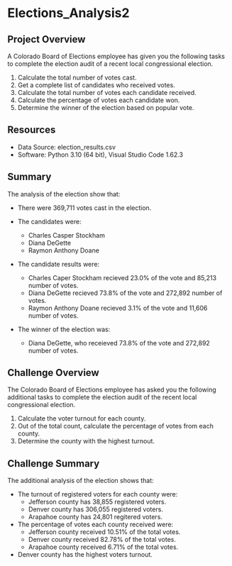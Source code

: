 # Elections_Analysis2

## Project Overview

A Colorado Board of Elections employee has given you the following tasks to complete the election audit of a recent local
congressional election.

1. Calculate the total number of votes cast.
2. Get a complete list of candidates who received votes.
3. Calculate the total number of votes each candidate received.
4. Calculate the percentage of votes each candidate won.
5. Determine the winner of the election based on popular vote.

## Resources

- Data Source: election_results.csv
- Software: Python 3.10 (64 bit), Visual Studio Code 1.62.3

## Summary

The analysis of the election show that:

- There were 369,711 votes cast in the election.
- The candidates were:

  - Charles Casper Stockham
  - Diana DeGette
  - Raymon Anthony Doane
- The candidate results were:

  - Charles Caper Stockham recieved 23.0% of the vote and 85,213 number of votes.
  - Diana DeGette recieved 73.8% of the vote and 272,892 number of votes.
  - Raymon Anthony Doane recieved 3.1% of the vote and 11,606 number of votes.
- The winner of the election was:

  - Diana DeGette, who receieved 73.8% of the vote and 272,892 number of votes.

## Challenge Overview

The Colorado Board of Elections employee has asked you the following additional tasks to complete the election audit of the recent local
congressional election.

1. Calculate the voter turnout for each county.
2. Out of the total count, calculate the percentage of votes from each county.
3. Determine the county with the highest turnout.

## Challenge Summary

The additional analysis of the election shows that:

- The turnout of registered voters for each county were:
  - Jefferson county has 38,855 registered voters.
  - Denver county has 306,055 registered voters.
  - Arapahoe county has 24,801 regitered voters.
- The percentage of votes each county received were:
  - Jefferson county received 10.51% of the total votes.
  - Denver county received 82.78% of the total votes.
  - Arapahoe county received 6.71% of the total votes.
- Denver county has the highest voters turnout.
